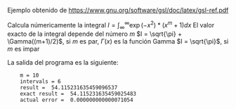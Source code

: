 Ejemplo obtenido de  https://www.gnu.org/software/gsl/doc/latex/gsl-ref.pdf

Calcula númericamente la integral
$I = \int_{\infty}^{\infty} \exp(-x^2)*(x^m + 1)dx$
El valor exacto de la integral depende del número $m$
$I = \sqrt{\pi} + \Gamma((m+1)/2)$, si $m$ es par, $\Gamma(x)$ es la función Gamma
$I = \sqrt{\pi}$, si $m$ es impar

La salida del programa es la siguiente:

		m = 10
		intervals = 6
		result =  54.115231635459096537
		exact result =  54.115231635459025483
		actual error =  0.000000000000071054
